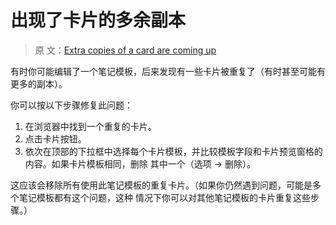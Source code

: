 # 出现了卡片的多余副本

> 原
> 文：[Extra copies of a card are coming up](https://faqs.ankiweb.net/extra-copies-of-a-card-are-coming-up.html)

有时你可能编辑了一个笔记模板，后来发现有一些卡片被重复了（有时甚至可能有更多的副本）。

你可以按以下步骤修复此问题：

1. 在浏览器中找到一个重复的卡片。
2. 点击卡片按钮。
3. 依次在顶部的下拉框中选择每个卡片模板，并比较模板字段和卡片预览窗格的内容。如果卡片模板相同，删除
   其中一个（选项 → 删除）。

这应该会移除所有使用此笔记模板的重复卡片。（如果你仍然遇到问题，可能是多个笔记模板都有这个问题，这种
情况下你可以对其他笔记模板的卡片重复这些步骤。）
